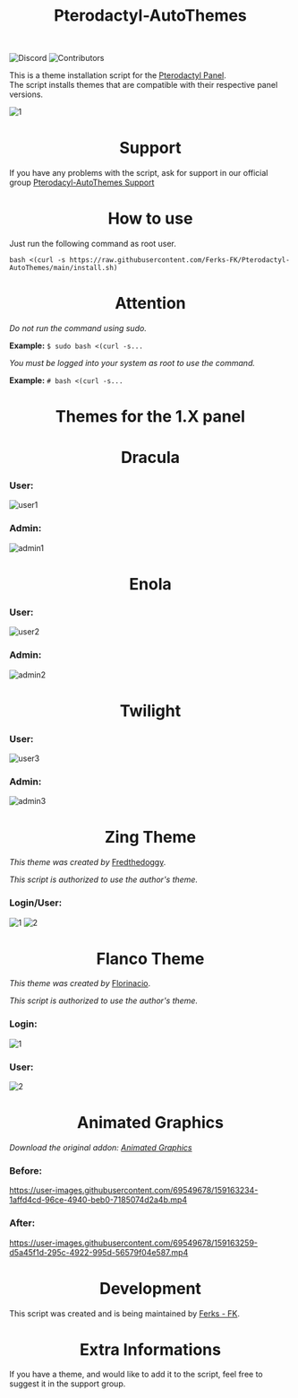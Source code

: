<h1 align="center"> 
    Pterodactyl-AutoThemes
</h1>
</br>

![Discord](https://img.shields.io/discord/876934115302178876?label=DISCORD&style=for-the-badge)
![Contributors](https://img.shields.io/github/contributors/Ferks-FK/Pterodactyl-AutoThemes?style=for-the-badge)

This is a theme installation script for the [Pterodactyl Panel](https://github.com/pterodactyl/panel).<br>
The script installs themes that are compatible with their respective panel versions.

![1](https://user-images.githubusercontent.com/69549678/159162975-625ce6f1-c42e-42c3-83f7-e8f0ab75a984.png)


<h1 align="center">Support</h1>

If you have any problems with the script, ask for support in our official
group [Pterodacyl-AutoThemes Support](https://discord.gg/buDBbSGJmQ)

<h1 align="center">How to use</h1>

Just run the following command as root user.

```
bash <(curl -s https://raw.githubusercontent.com/Ferks-FK/Pterodactyl-AutoThemes/main/install.sh)
```

<h1 align="center">Attention</h1>

*Do not run the command using sudo.*

**Example:** ```$ sudo bash <(curl -s...```

*You must be logged into your system as root to use the command.*

**Example:** ```# bash <(curl -s...```

<h1 align="center">Themes for the 1.X panel</h1>

<h1 align="center">Dracula</h1>

### User:

![user1](https://user-images.githubusercontent.com/69549678/130690593-b265eddc-927b-4ca1-a738-cf5a6752e6a0.png)

### Admin:

![admin1](https://user-images.githubusercontent.com/69549678/130690715-7a49ade3-7eb8-482e-aeaf-c4e1085000a0.png)

<h1 align="center">Enola</h1>

### User:

![user2](https://user-images.githubusercontent.com/69549678/130690821-b3527f10-c0fc-4579-afe7-393936a74493.png)

### Admin:

![admin2](https://user-images.githubusercontent.com/69549678/130690874-3c8c1d06-2857-40fe-a643-327e37db83dc.png)

<h1 align="center">Twilight</h1>

### User:

![user3](https://user-images.githubusercontent.com/69549678/130690999-2a8dbf1f-9a1b-4655-9c04-178b69594ae2.png)

### Admin:

![admin3](https://user-images.githubusercontent.com/69549678/130691022-f58fb982-4122-460a-a73b-155a80a57c3d.png)

<h1 align="center">Zing Theme</h1>

*This theme was created by* [Fredthedoggy](https://github.com/Fredthedoggy).

*This script is authorized to use the author's theme.*

### Login/User:

![1](https://user-images.githubusercontent.com/69549678/132610850-e3d41f09-dbaf-4791-a4a9-8e494239b9b4.JPG)
![2](https://user-images.githubusercontent.com/69549678/132610853-507acc49-3bec-4ff7-888a-ca286e4387f1.JPG)

<h1 align="center">Flanco Theme</h1>

*This theme was created by* [Florinacio](https://github.com/Florinacio/Flanco-Theme).

*This script is authorized to use the author's theme.*

### Login:

![1](https://user-images.githubusercontent.com/69549678/137674942-6539a107-d512-425a-b180-479e2cec8788.png)

### User:

![2](https://user-images.githubusercontent.com/69549678/137675018-ca602ba4-de61-4b48-bb2f-8432c3ffc7ad.png)

<h1 align="center">Animated Graphics</h1>

*Download the original addon: [Animated Graphics](https://pterodactylmarket.com/resource/424)*

### Before:

https://user-images.githubusercontent.com/69549678/159163234-1affd4cd-96ce-4940-beb0-7185074d2a4b.mp4

### After:

https://user-images.githubusercontent.com/69549678/159163259-d5a45f1d-295c-4922-995d-56579f04e587.mp4


<h1 align="center">Development</h1>

This script was created and is being maintained by [Ferks - FK](https://github.com/Ferks-FK).

<h1 align="center">Extra Informations</h1>

If you have a theme, and would like to add it to the script, feel free to suggest it in the support group.

